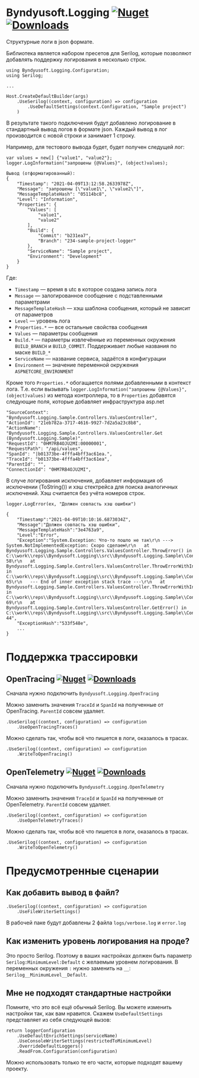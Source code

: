 # Byndyusoft.Logging [![Nuget](https://img.shields.io/nuget/v/Byndyusoft.Logging.svg?style=flat)](https://www.nuget.org/packages/Byndyusoft.Logging/) [![Downloads](https://img.shields.io/nuget/dt/Byndyusoft.Logging.svg?style=flat)](https://www.nuget.org/packages/Byndyusoft.Logging/)

Структурные логи в json формате.

Библиотека является набором пресетов для Serilog, которые позволяют добавлять поддержку логирования в несколько строк.

```
using Byndyusoft.Logging.Configuration;
using Serilog;

...

Host.CreateDefaultBuilder(args)
    .UseSerilog((context, configuration) => configuration
        .UseDefaultSettings(context.Configuration, "Sample project")
    )

```

В результате такого подключения будут добавлено логирование в стандартный вывод логов в формате json. Каждый вывод в лог производится с новой строки и занимает 1 строку.

Например, для тестового вывода будет, будет получен следущей лог:

```
var values = new[] {"value1", "value2"};
logger.LogInformation("запрошены {@Values}", (object)values);

Вывод (отформатированный):
{
	"Timestamp": "2021-04-09T13:12:58.2633978Z",
	"Message": "запрошены [\"value1\", \"value2\"]",
	"MessageTemplateHash": "05114bc8",
	"Level": "Information",
	"Properties": {
		"Values": [
			"value1",
			"value2"
		],
    	"Build": {
			"Commit": "b231ea7",
			"Branch": "234-sample-project-logger"
		},
		"ServiceName": "Sample project",
		"Environment": "Development"
	}
}
```

Где:

- `Timestamp` — время в utc в которое создана запись лога
- `Message` — залогированное сообщение с подставленными параметрами
- `MessageTemplateHash` — хэш шаблона сообщения, который не зависит от параметров
- `Level` — уровень лога
- `Properties.*` — все остальные свойства сообщения
- `Values` — параметры сообщения
- `Build.*` — параметры извлечённые из переменных окружения `BUILD_BRANCH` и `BUILD_COMMIT`. Поддерживает любые названия по маске `BUILD_*`
- `ServiceName` — название сервиса, задаётся в конфигурации
- `Environment` — значение переменной окружения `ASPNETCORE_ENVIRONMENT`

Кроме того `Properties.*` обогащается полями добавленными в контекст лога. Т.е. если вызывать `logger.LogInformation("запрошены {@Values}", (object)values)` из метода контроллера, то в `Properties` добавятся следующие поля, которые добавляет инфраструктура asp.net

```
"SourceContext": "Byndyusoft.Logging.Sample.Controllers.ValuesController",
"ActionId": "21eb782a-3717-4616-9927-7d2a5a23c8b8",
"ActionName": "Byndyusoft.Logging.Sample.Controllers.ValuesController.Get (Byndyusoft.Logging.Sample)",
"RequestId": "0HM7RB4OJU2MI:00000001",
"RequestPath": "/api/values",
"SpanId": "|b01373be-4fffa4bff3ac61ea.",
"TraceId": "b01373be-4fffa4bff3ac61ea",
"ParentId": "",
"ConnectionId": "0HM7RB4OJU2MI",
```

В случе логирования исключения, добавляет информация об исключении (ToString()) и хэш стектрейса для поиска аналогичных исключений. Хэш считается без учёта номеров строк.

```
logger.LogError(ex, "Должен совпасть хэш ошибки")

{
    "Timestamp":"2021-04-09T10:10:16.6873034Z",
    "Message":"Должен совпасть хэш ошибки",
    "MessageTemplateHash":"3e4763a9",
    "Level":"Error",
    "Exception":"System.Exception: Что-то пошло не так\r\n ---> System.NotImplementedException: Скоро сделаем\r\n   at Byndyusoft.Logging.Sample.Controllers.ValuesController.ThrowError() in C:\\work\\reps\\Byndyusoft.Logging\\src\\Byndyusoft.Logging.Sample\\Controllers\\ValuesController.cs:line 58\r\n   at Byndyusoft.Logging.Sample.Controllers.ValuesController.ThrowErrorWithInnerError() in C:\\work\\reps\\Byndyusoft.Logging\\src\\Byndyusoft.Logging.Sample\\Controllers\\ValuesController.cs:line 65\r\n   --- End of inner exception stack trace ---\r\n   at Byndyusoft.Logging.Sample.Controllers.ValuesController.ThrowErrorWithInnerError() in C:\\work\\reps\\Byndyusoft.Logging\\src\\Byndyusoft.Logging.Sample\\Controllers\\ValuesController.cs:line 69\r\n   at Byndyusoft.Logging.Sample.Controllers.ValuesController.GetError() in C:\\work\\reps\\Byndyusoft.Logging\\src\\Byndyusoft.Logging.Sample\\Controllers\\ValuesController.cs:line 44",
    "ExceptionHash":"533f548e",
    ...
}

```

# Поддержка трассировки

## OpenTracing [![Nuget](https://img.shields.io/nuget/v/Byndyusoft.Logging.OpenTracing.svg?style=flat)](https://www.nuget.org/packages/Byndyusoft.Logging.OpenTracing/) [![Downloads](https://img.shields.io/nuget/dt/Byndyusoft.Logging.OpenTracing.svg?style=flat)](https://www.nuget.org/packages/Byndyusoft.Logging.OpenTracing/)

Сначала нужно подключить `Byndyusoft.Logging.OpenTracing`

Можно заменить значения `TraceId` и `SpanId` на полученные от OpenTracing. `ParentId` совсем удаляет.

```
.UseSerilog((context, configuration) => configuration
    .UseOpenTracingTraces()
```


Можно сделать так, чтобы всё что пишется в логи, оказалось в трасах.

```
.UseSerilog((context, configuration) => configuration
    .WriteToOpenTracing()
```

## OpenTelemetry [![Nuget](https://img.shields.io/nuget/v/Byndyusoft.Logging.OpenTelemetry.svg?style=flat)](https://www.nuget.org/packages/Byndyusoft.Logging.OpenTelemetry/) [![Downloads](https://img.shields.io/nuget/dt/Byndyusoft.Logging.OpenTelemetry.svg?style=flat)](https://www.nuget.org/packages/Byndyusoft.Logging.OpenTelemetry/)

Сначала нужно подключить `Byndyusoft.Logging.OpenTelemetry`

Можно заменить значения `TraceId` и `SpanId` на полученные от OpenTelemetry. `ParentId` совсем удаляет.

```
.UseSerilog((context, configuration) => configuration
    .UseOpenTelemetryTraces()
```


Можно сделать так, чтобы всё что пишется в логи, оказалось в трасах.

```
.UseSerilog((context, configuration) => configuration
    .WriteToOpenTelemetry()
```


# Предусмотренные сценарии

## Как добавить вывод в файл?

```
.UseSerilog((context, configuration) => configuration
    .UseFileWriterSettings()
```

В рабочей паке будут добавлены 2 файла `logs/verbose.log` и `error.log`

## Как изменить уровень логирования на проде?

Это просто Serilog. Поэтому в ваших настройках должен быть параметр `Serilog:MinimumLevel:Default` с желаемым уровнем логирования. В переменных окружения `:` нужно заменить на `__`: `Serilog__MinimumLevel__Default`.

## Мне не подходят стандартные настройки

Помните, что это всё ещё обычный Serilog. Вы можете изменить настройки так, как вам нравится. Скажем `UseDefaultSettings` представляет из себя следующей вызов:

```
return loggerConfiguration
    .UseDefaultEnrichSettings(serviceName)
    .UseConsoleWriterSettings(restrictedToMinimumLevel)
    .OverrideDefaultLoggers()
    .ReadFrom.Configuration(configuration)
```

Можно использовать только те его части, которые подходят вашему проекту.

